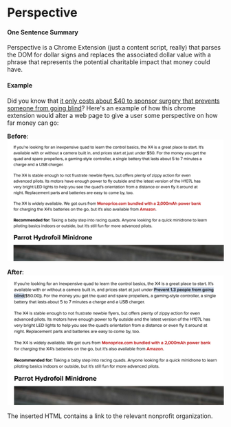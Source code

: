 # Perspective

#### One Sentence Summary
Perspective is a Chrome Extension (just a content script, really) that parses the DOM for dollar signs and replaces the associated dollar value with a phrase that represents the potential charitable impact that money could have.

#### Example
Did you know that [it only costs about $40 to sponsor surgery that prevents someone from going blind](http://www.hollows.org/au/home)?  Here's an example of how this chrome extension would alter a web page to give a user some perspective on how far money can go:

**Before**: ![before](./screenshot_before.png)

**After**: ![after](./screenshot_after.png)

The inserted HTML contains a link to the relevant nonprofit organization.
